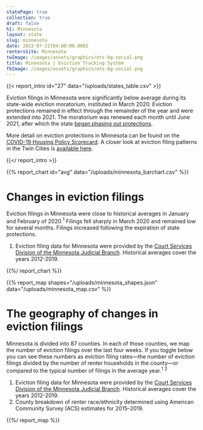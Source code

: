 ```yaml
---
statePage: true
collection: true
draft: false
h1: Minnesota
layout: state
slug: minnesota
date: 2022-07-21T04:00:00.000Z
rentersSite: Minnesota
twImage: /images/assets/graphics/ets-bg-social.png
title: Minnesota | Eviction Tracking System
fbImage: /images/assets/graphics/ets-bg-social.png
---
```


{{< report_intro id="27" data="/uploads/states_table.csv" >}}



Eviction filings in Minnesota were significantly below average during its state-wide eviction moratorium, instituted in March 2020. Eviction protections remained in effect through the remainder of the year and were extended into 2021. The moratorium was renewed each month until June 2021, after which the state [began phasing out protections](https://nlihc.org/resource/minnesotas-eviction-moratorium-ramp). 

More detail on eviction protections in Minnesota can be found on the [COVID-19 Housing Policy Scorecard](https://evictionlab.org/covid-policy-scorecard/mn/). A closer look at eviction filing patterns in the Twin Cities is [available here](https://evictionlab.org/eviction-tracking/minneapolis-saint-paul-mn/).



{{</ report_intro >}}



{{% report_chart id="avg" data="/uploads/minnesota_barchart.csv" %}}

# Changes in eviction filings

Eviction filings in Minnesota were close to historical averages in January and February of 2020.<sup>1</sup> Filings fell sharply in March 2020 and remained low for several months. Filings increased following the expiration of state protections.

1. Eviction filing data for Minnesota were provided by the [Court Services Division of the Minnesota Judicial Branch](https://www.mncourts.gov/State-Court-Administrators-Office/Court-Services.aspx). Historical averages cover the years 2012-2019.

{{%/ report_chart %}}



{{% report_map shapes="/uploads/minnesota_shapes.json" data="/uploads/minnesota_map.csv" %}}

# The geography of changes in eviction filings

Minnesota is divided into 87 counties. In each of those counties, we map the number of eviction filings over the last four weeks. If you toggle below you can see these numbers as eviction filing rates—the number of eviction filings divided by the number of renter households in the county—or compared to the typical number of filings in the average year.<sup>1</sup> <sup>2</sup> 

1. Eviction filing data for Minnesota were provided by the [Court Services Division of the Minnesota Judicial Branch](https://www.mncourts.gov/State-Court-Administrators-Office/Court-Services.aspx). Historical averages cover the years 2012-2019.
2. County breakdown of renter race/ethnicity determined using American Community Survey (ACS) estimates for 2015–2019.

{{%/ report_map %}}